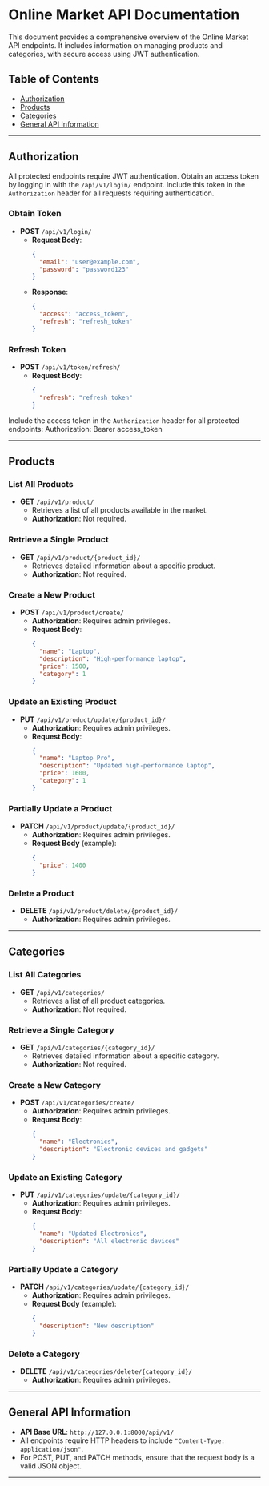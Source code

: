 # Online Market API Documentation

This document provides a comprehensive overview of the Online Market API endpoints. It includes information on managing products and categories, with secure access using JWT authentication.

## Table of Contents

- [Authorization](#authorization)
- [Products](#products)
- [Categories](#categories)
- [General API Information](#general-api-information)

---

## Authorization

All protected endpoints require JWT authentication. Obtain an access token by logging in with the `/api/v1/login/` endpoint. Include this token in the `Authorization` header for all requests requiring authentication.

### Obtain Token
- **POST** `/api/v1/login/`
  - **Request Body**:
    ```json
    {
      "email": "user@example.com",
      "password": "password123"
    }
    ```
  - **Response**:
    ```json
    {
      "access": "access_token",
      "refresh": "refresh_token"
    }
    ```

### Refresh Token
- **POST** `/api/v1/token/refresh/`
  - **Request Body**:
    ```json
    {
      "refresh": "refresh_token"
    }
    ```

Include the access token in the `Authorization` header for all protected endpoints:
Authorization: Bearer access_token

---

## Products

### List All Products
- **GET** `/api/v1/product/`
  - Retrieves a list of all products available in the market.
  - **Authorization**: Not required.

### Retrieve a Single Product
- **GET** `/api/v1/product/{product_id}/`
  - Retrieves detailed information about a specific product.
  - **Authorization**: Not required.

### Create a New Product
- **POST** `/api/v1/product/create/`
  - **Authorization**: Requires admin privileges.
  - **Request Body**:
    ```json
    {
      "name": "Laptop",
      "description": "High-performance laptop",
      "price": 1500,
      "category": 1
    }
    ```

### Update an Existing Product
- **PUT** `/api/v1/product/update/{product_id}/`
  - **Authorization**: Requires admin privileges.
  - **Request Body**:
    ```json
    {
      "name": "Laptop Pro",
      "description": "Updated high-performance laptop",
      "price": 1600,
      "category": 1
    }
    ```

### Partially Update a Product
- **PATCH** `/api/v1/product/update/{product_id}/`
  - **Authorization**: Requires admin privileges.
  - **Request Body** (example):
    ```json
    {
      "price": 1400
    }
    ```

### Delete a Product
- **DELETE** `/api/v1/product/delete/{product_id}/`
  - **Authorization**: Requires admin privileges.

---

## Categories

### List All Categories
- **GET** `/api/v1/categories/`
  - Retrieves a list of all product categories.
  - **Authorization**: Not required.

### Retrieve a Single Category
- **GET** `/api/v1/categories/{category_id}/`
  - Retrieves detailed information about a specific category.
  - **Authorization**: Not required.

### Create a New Category
- **POST** `/api/v1/categories/create/`
  - **Authorization**: Requires admin privileges.
  - **Request Body**:
    ```json
    {
      "name": "Electronics",
      "description": "Electronic devices and gadgets"
    }
    ```

### Update an Existing Category
- **PUT** `/api/v1/categories/update/{category_id}/`
  - **Authorization**: Requires admin privileges.
  - **Request Body**:
    ```json
    {
      "name": "Updated Electronics",
      "description": "All electronic devices"
    }
    ```

### Partially Update a Category
- **PATCH** `/api/v1/categories/update/{category_id}/`
  - **Authorization**: Requires admin privileges.
  - **Request Body** (example):
    ```json
    {
      "description": "New description"
    }
    ```

### Delete a Category
- **DELETE** `/api/v1/categories/delete/{category_id}/`
  - **Authorization**: Requires admin privileges.

---

## General API Information

- **API Base URL**: `http://127.0.0.1:8000/api/v1/`
- All endpoints require HTTP headers to include `"Content-Type: application/json"`.
- For POST, PUT, and PATCH methods, ensure that the request body is a valid JSON object.
  
---